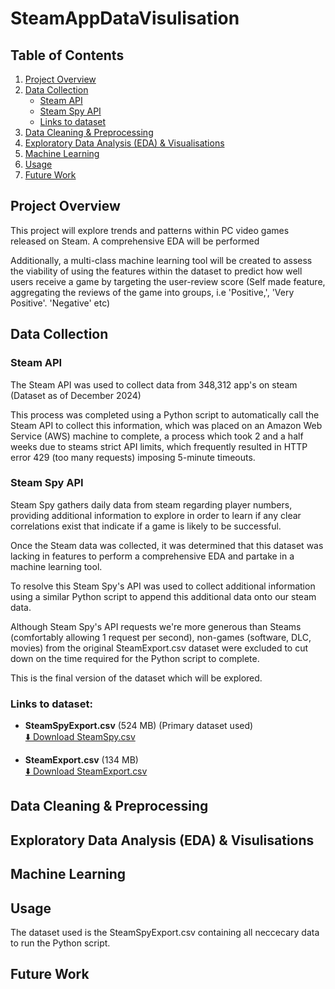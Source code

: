 # SteamAppDataVisulisation

## Table of Contents

1. [Project Overview](#project-overview)  
2. [Data Collection](#data-collection)  
   - [Steam API](#steam-api)  
   - [Steam Spy API](#steam-spy-api)  
   - [Links to dataset](#links-to-dataset)  
3. [Data Cleaning & Preprocessing](#data-cleaning--preprocessing)  
4. [Exploratory Data Analysis (EDA) & Visualisations](#exploratory-data-analysis-eda--visualisations)  
5. [Machine Learning](#machine-learning)  
6. [Usage](#usage)  
7. [Future Work](#future-work)   

## Project Overview

This project will explore trends and patterns within PC video games released on Steam. A comprehensive EDA will be performed  

Additionally, a multi-class machine learning tool will be created to assess the viability of using the features within the dataset to predict how well users receive a game by targeting the user-review score (Self made feature, aggregating the reviews of the game into groups, i.e 'Positive,', 'Very Positive'. 'Negative' etc)

## Data Collection

### Steam API
The Steam API was used to collect data from 348,312 app's on steam (Dataset as of December 2024)  

This process was completed using a Python script to automatically call the Steam API to collect this information, which was placed on an Amazon Web Service (AWS) machine to complete, a process which took 2 and a half weeks due to steams strict API limits, which frequently resulted in HTTP error 429 (too many requests) imposing 5-minute timeouts.

### Steam Spy API
Steam Spy gathers daily data from steam regarding player numbers, providing additional information to explore in order to learn if any clear correlations exist that indicate if a game is likely to be successful.  

Once the Steam data was collected, it was determined that this dataset was lacking in features to perform a comprehensive EDA and partake in a machine learning tool.  

To resolve this Steam Spy's API was used to collect additional information using a similar Python script to append this additional data onto our steam data.  

Although Steam Spy's API requests we're more generous than Steams (comfortably allowing 1 request per second), non-games (software, DLC, movies) from the original SteamExport.csv dataset were excluded to cut down on the time required for the Python script to complete.

This is the final version of the dataset which will be explored.

### Links to dataset:

- **SteamSpyExport.csv** (524 MB) (Primary dataset used)  
  [⬇️ Download SteamSpy.csv](https://www.dropbox.com/scl/fi/hiaswu5au4dpa6unmrbzk/SteamExport.csv?rlkey=lfri28iaf7ndy4rg98zalvqjq&e=1&st=erkunxu5&dl=0)

- **SteamExport.csv** (134 MB)  
  [⬇️ Download SteamExport.csv](https://www.dropbox.com/scl/fi/31mj1eny5wdo15vleocvc/SteamSpyExport.csv?rlkey=npkf91iqte0ebezcyrkosmsxz&e=1&st=5xid3gwy&dl=0)

## Data Cleaning & Preprocessing

## Exploratory Data Analysis (EDA) & Visulisations

## Machine Learning

## Usage
The dataset used is the SteamSpyExport.csv containing all neccecary data to run the Python script.

## Future Work